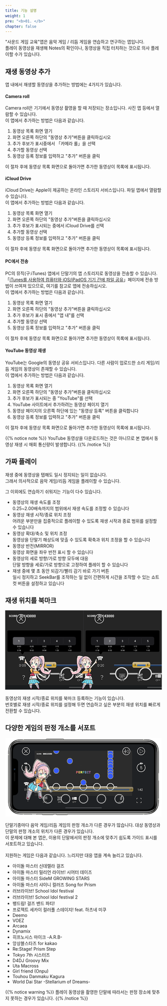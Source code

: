```yaml
---
title: 기능 설명
weight: 1
pre: "<b>01. </b>"
chapter: false
---
```


"사운드 게임 교육"앱은 음악 게임 / 리듬 게임을 연습하고 연구하는 앱입니다.<br>
플레이 동영상을 재생해 Notes의 확인이나, 동영상을 직접 터치하는 것으로 의사 플레이할 수가 있습니다.

## 재생 동영상 추가

앱 내에서 재생할 동영상을 추가하는 방법에는 4가지가 있습니다.

#### Camera roll

Camera roll은 기기에서 동영상 촬영을 할 때 저장되는 장소입니다. 사진 앱 등에서 열람할 수 있습니다.<br>
이 앱에서 추가하는 방법은 다음과 같습니다.

1. 동영상 목록 화면 열기
2. 화면 오른쪽 하단의 "동영상 추가"버튼을 클릭하십시오
3. 추가 후보가 표시중에서 「카메라 롤」을 선택
4. 추가할 동영상 선택
5. 동영상 등록 정보를 입력하고 "추가" 버튼을 클릭

이 절차 후에 동영상 목록 화면으로 돌아가면 추가한 동영상이 목록에 표시됩니다.

#### iCloud Drive

iCloud Drive는 Apple이 제공하는 온라인 스토리지 서비스입니다. 파일 앱에서 열람할 수 있습니다.<br>
이 앱에서 추가하는 방법은 다음과 같습니다.

1. 동영상 목록 화면 열기
2. 화면 오른쪽 하단의 "동영상 추가"버튼을 클릭하십시오
3. 추가 후보가 표시되는 중에서 iCloud Drive를 선택
4. 추가할 동영상 선택
5. 동영상 등록 정보를 입력하고 "추가" 버튼을 클릭

이 절차 후에 동영상 목록 화면으로 돌아가면 추가한 동영상이 목록에 표시됩니다.

#### PC에서 전송

PC의 뮤직(구:iTunes) 앱에서 단말기의 앱 스토리지로 동영상을 전송할 수 있습니다.<br>
「<a href= "https://support.apple.com/ja-jp/HT201301" >iTunes를 사용하여 컴퓨터와 iOS/iPadOS 기기 간에 파일 공유</a>」페이지에 전송 방법이 쓰여져 있으므로, 여기를 참고로 앱에 전송하십시오.<br>
이 앱에서 추가하는 방법은 다음과 같습니다.

1. 동영상 목록 화면 열기
2. 화면 오른쪽 하단의 "동영상 추가"버튼을 클릭하십시오
3. 추가 후보가 표시 중에서 "앱 내"를 선택
4. 추가할 동영상 선택
5. 동영상 등록 정보를 입력하고 "추가" 버튼을 클릭

이 절차 후에 동영상 목록 화면으로 돌아가면 추가한 동영상이 목록에 표시됩니다.

#### YouTube 동영상 재생

YouTube는 Google의 동영상 공유 서비스입니다. 다른 사람이 업로드한 소리 게임/리듬 게임의 동영상이 존재할 수 있습니다.<br>
이 앱에서 추가하는 방법은 다음과 같습니다.

1. 동영상 목록 화면 열기
2. 화면 오른쪽 하단의 "동영상 추가"버튼을 클릭하십시오
3. 추가 후보가 표시되는 중 "YouTube"를 선택
4. YouTube 사이트에서 추가하려는 동영상 페이지 열기
5. 동영상 페이지의 오른쪽 하단에 있는 "동영상 등록" 버튼을 클릭합니다
6. 동영상 등록 정보를 입력하고 "추가" 버튼을 클릭

이 절차 후에 동영상 목록 화면으로 돌아가면 추가한 동영상이 목록에 표시됩니다.

{{% notice note %}}
YouTube 동영상을 다운로드하는 것은 아니므로 본 앱에서 동영상 재생 시 매회 통신량이 발생합니다.
{{% /notice %}}


## 가짜 플레이

재생 중에 동영상을 탭해도 일시 정지되는 일이 없습니다.<br>
그래서 의사적으로 음악 게임/리듬 게임을 플레이할 수 있습니다.<br>

그 이외에도 연습하기 쉬워지는 기능이 다수 있습니다.

- 동영상의 재생 속도를 조정<br>0.25~2.00배속까지의 범위에서 재생 속도를 조정할 수 있습니다
- 동영상 재생 시작/종료 위치 조정<br>어려운 부분만을 집중적으로 플레이할 수 있도록 재생 시작과 종료 범위를 설정할 수 있습니다
- 동영상 확대/축소 및 위치 조정<br>동영상을 단말기 해상도에 맞출 수 있도록 확축과 위치 조정을 할 수 있습니다
- 동영상 반전(MIRROR)<br>동영상 화면을 좌우 반전 표시 할 수 있습니다
- 동영상의 세로 방향/가로 방향 모두에 대응<br>단말 방향을 세로/가로 방향으로 고정하여 플레이 할 수 있습니다
- 재생 중에 몇 초 동안 되감기/빨리 감기 바로 가기 버튼<br>일시 정지하고 SeekBar를 조작하는 일 없이 간편하게 시간을 조작할 수 있는 쇼트 컷 버튼을 설정하고 있습니다

## 재생 위치를 북마크

![video scale](img_video_bookmark.png#imgleft)
<div class="clear clear_box"></div>
동영상의 재생 시작/종료 위치를 북마크 등록하는 기능이 있습니다.<br>
번호별로 재생 시작/종료 위치를 설정해 두면 연습하고 싶은 부분의 재생 위치를 빠르게 전환할 수 있습니다.<br>

## 다양한 게임의 판정 개소를 서포트

![video scale](img_video_scale.png#imgleft)
<div class="clear clear_box"></div>
단말기종마다 음악 게임/리듬 게임의 판정 개소가 다른 경우가 많습니다. 대상 동영상과 단말의 판정 개소의 위치가 다른 경우가 있습니다.<br>
이 문제에 대해 본 앱은, 이용의 단말에서의 판정 개소에 맞추기 쉽도록 가이드 표시를 서포트하고 있습니다.<br><br>
지원하는 게임은 다음과 같습니다. 느리지만 대응 앱을 계속 늘리고 있습니다.<br>

- 아이돌 마스터 신데렐라 걸즈
- 아이돌 마스터 밀리언 라이브! 시어터 데이즈
- 아이돌 마스터 SideM GROWING STARS
- 아이돌 마스터 샤이니 컬러즈 Song for Prism
- 러브라이브! School Idol festival
- 러브라이브! School Idol festival 2
- 뱅드림! 걸즈 밴드 파티!
- 프로젝트 세카이 컬러풀 스테이지! feat. 하츠네 미쿠
- Deemo
- VOEZ
- Arcaea
- Dynamix
- 히프노시스 마이크 -A.R.B-
- 앙상블스타즈 for kakao
- Re:Stage! Prism Step
- Tokyo 7th 시스터즈
- D4DJ Groovy Mix
- Uta Macross
- Girl friend (Onpu)
- Touhou Danmaku Kagura
- World Dai Star -Stellarium of Dreams-

{{% notice warning %}}
플레이 동영상을 촬영한 단말에 따라서는 판정 장소에 맞추지 못하는 경우가 있습니다.
{{% /notice %}}